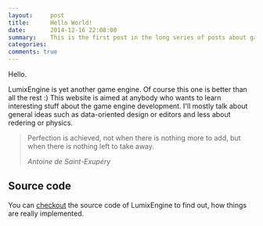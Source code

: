 ```yaml
---
layout:     post
title:      Hello World!
date:       2014-12-16 22:08:00
summary:    This is the first post in the long series of posts about game engine development.
categories: 
comments: true
---
```


Hello.

LumixEngine is yet another game engine. Of course this one is better than all the rest :) This website is aimed at anybody who wants to learn interesting stuff about the game engine development. I'll mostly talk about general ideas such as data-oriented design or editors and less about redering or physics.

<blockquote>
  <p>
    Perfection is achieved, not when there is nothing more to add, but when there is nothing left to take away.
  </p>
  <footer><cite title="Antoine de Saint-Exupéry">Antoine de Saint-Exupéry</cite></footer>
</blockquote>

## Source code

You can [checkout](https://github.com/nem0/LumixEngine) the source code of LumixEngine to find out, how things are really implemented.
